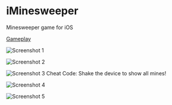 iMinesweeper
============

Minesweeper game for iOS

[Gameplay](http://youtu.be/_-1hNh8dHJ0)


![Screenshot 1](http://www.emersonbroga.com/github/iMinesweeper/screen_1.png)

![Screenshot 2](http://www.emersonbroga.com/github/iMinesweeper/screen_2.png)

![Screenshot 3](http://www.emersonbroga.com/github/iMinesweeper/screen_3.png)
Cheat Code: Shake the device to show all mines!

![Screenshot 4](http://www.emersonbroga.com/github/iMinesweeper/screen_4.png)

![Screenshot 5](http://www.emersonbroga.com/github/iMinesweeper/screen_5.png)

